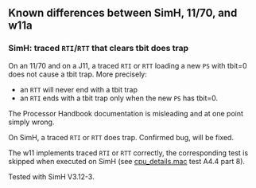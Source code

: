 ## Known differences between SimH, 11/70, and w11a

### SimH: traced `RTI`/`RTT` that clears tbit does trap

On an 11/70 and on a J11, a traced `RTI` or `RTT` loading a new `PS` with
tbit=0 does not cause a tbit trap. More precisely:
- an `RTT` will never end with a tbit trap
- an `RTI` ends with a tbit trap only when the new `PS` has tbit=0.

The Processor Handbook documentation is misleading and at one point simply wrong.

On SimH, a traced `RTI` or `RTT` does trap. Confirmed bug, will be fixed.

The w11 implements traced `RTI` or `RTT` correctly, the corresponding test
is skipped when executed on SimH
(see [cpu_details.mac](../tools/tcode/cpu_details.mac) test A4.4 part 8).

Tested with SimH V3.12-3.

